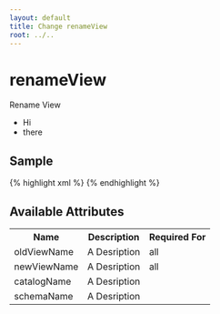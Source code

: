 ```yaml
---
layout: default
title: Change renameView
root: ../..
---
```


# renameView #

Rename View

* Hi
* there

## Sample ##

{% highlight xml %}
<renameView catalogName="A String" newViewName="A String" oldViewName="A String" schemaName="A String"></renameView>
{% endhighlight %}

## Available Attributes ##

<table>
<tr><th>Name</th><th>Description</th><th>Required For</th></tr>
<tr><td>oldViewName</td><td>A Desription</td><td>all</td></tr>
<tr><td>newViewName</td><td>A Desription</td><td>all</td></tr>
<tr><td>catalogName</td><td>A Desription</td><td></td></tr>
<tr><td>schemaName</td><td>A Desription</td><td></td></tr>
</table>
